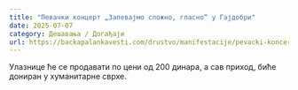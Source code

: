 ```yaml
---
title: "Певачки концерт „Запевајмо сложно, гласно“ у Гајдобри"
date: 2025-07-07
category: Дешавања / Догађаји
url: https://backapalankavesti.com/drustvo/manifestacije/pevacki-koncert-zapevajmo-slozno-glasno-u-gajdobri/
---
```


Улазнице ће се продавати по цени од 200 динара, а сав приход, биће дониран у хуманитарне сврхе.
